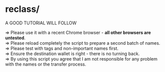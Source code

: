 # reclass/

A GOOD TUTORIAL WILL FOLLOW  

=> Please use it with a recent Chrome browser - **all other browsers are untested**.  
=> Please reload completely the script to prepare a second batch of names.  
=> Please test with tags and non-important names first.  
=> Ensure the destination wallet is right - there is no turning back.  
=> By using this script you agree that I am not responsible for any problem with the names or the transfer process.  


